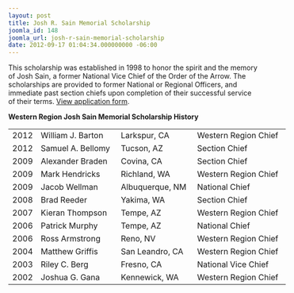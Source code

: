 ```yaml
---
layout: post
title: Josh R. Sain Memorial Scholarship
joomla_id: 148
joomla_url: josh-r-sain-memorial-scholarship
date: 2012-09-17 01:04:34.000000000 -06:00
---
```

<p>This scholarship was established in 1998 to honor the spirit and the memory of Josh Sain, a former National Vice Chief of the Order of the Arrow. The scholarships are provided to former National or Regional Officers, and immediate past section chiefs upon completion of their successful service of their terms. <a href="http://www.main.oa-bsa.org/resources/forms/" target="_blank">View application form</a>.</p>
<p><b>Western Region Josh Sain Memorial Scholarship History</b></p>
<table border="0" cols="4" style="width: 560px;">
<tbody>
<tr>
<td width="10%">2012</td>
<td>William J. Barton</td>
<td>Larkspur, CA</td>
<td>Western Region Chief</td>
</tr>
<tr>
<td width="10%">2012</td>
<td>Samuel A. Bellomy</td>
<td>Tucson, AZ</td>
<td>Section Chief</td>
</tr>
<tr>
<td width="10%">2009</td>
<td>Alexander Braden</td>
<td>Covina, CA</td>
<td>Section Chief</td>
</tr>
<tr>
<td width="10%">2009</td>
<td>Mark Hendricks</td>
<td>Richland, WA</td>
<td>Western Region Chief</td>
</tr>
<tr>
<td width="10%">2009</td>
<td>Jacob Wellman</td>
<td>Albuquerque, NM</td>
<td>National Chief</td>
</tr>
<tr>
<td width="10%">2008</td>
<td>Brad Reeder</td>
<td>Yakima, WA</td>
<td>Section Chief</td>
</tr>
<tr>
<td width="10%">2007</td>
<td>Kieran Thompson</td>
<td>Tempe, AZ</td>
<td>Western Region Chief</td>
</tr>
<tr>
<td width="10%">2006</td>
<td>Patrick Murphy</td>
<td>Tempe, AZ</td>
<td>National Chief</td>
</tr>
<tr>
<td width="10%">2006</td>
<td>Ross Armstrong</td>
<td>Reno, NV</td>
<td>Western Region Chief</td>
</tr>
<tr>
<td width="10%">2004</td>
<td>Matthew Griffis</td>
<td>San Leandro, CA</td>
<td>Western Region Chief</td>
</tr>
<tr>
<td width="10%">2003</td>
<td>Riley C. Berg</td>
<td>Fresno, CA</td>
<td>National Vice Chief</td>
</tr>
<tr>
<td width="10%">2002</td>
<td>Joshua G. Gana</td>
<td>Kennewick, WA</td>
<td>Western Region Chief</td>
</tr>
</tbody>
</table>
